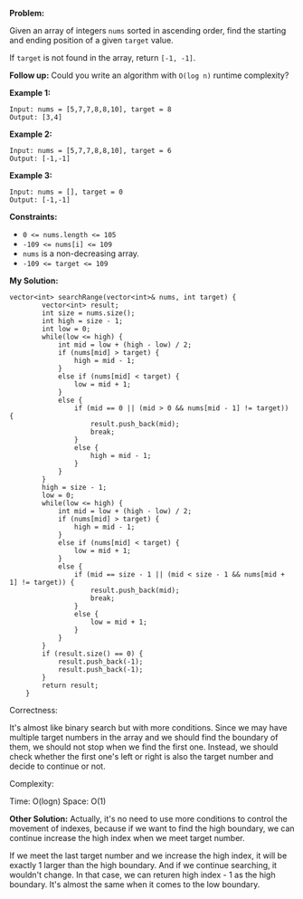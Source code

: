 **Problem:**

Given an array of integers `nums` sorted in ascending order, find the starting and ending position of a given `target` value.

If `target` is not found in the array, return `[-1, -1]`.

**Follow up:** Could you write an algorithm with `O(log n)` runtime complexity?

 

**Example 1:**

```
Input: nums = [5,7,7,8,8,10], target = 8
Output: [3,4]
```

**Example 2:**

```
Input: nums = [5,7,7,8,8,10], target = 6
Output: [-1,-1]
```

**Example 3:**

```
Input: nums = [], target = 0
Output: [-1,-1]
```

 

**Constraints:**

- `0 <= nums.length <= 105`
- `-109 <= nums[i] <= 109`
- `nums` is a non-decreasing array.
- `-109 <= target <= 109`

**My Solution:**

```
vector<int> searchRange(vector<int>& nums, int target) {
        vector<int> result;
        int size = nums.size();
        int high = size - 1;
        int low = 0;
        while(low <= high) {
            int mid = low + (high - low) / 2;
            if (nums[mid] > target) {
                high = mid - 1;
            }   
            else if (nums[mid] < target) {
                low = mid + 1;
            }
            else {
                if (mid == 0 || (mid > 0 && nums[mid - 1] != target)) {
                    result.push_back(mid);
                    break;
                }
                else {
                    high = mid - 1;
                }
            }
        }
        high = size - 1;
        low = 0;
        while(low <= high) {
            int mid = low + (high - low) / 2;
            if (nums[mid] > target) {
                high = mid - 1;
            }   
            else if (nums[mid] < target) {
                low = mid + 1;
            }
            else {
                if (mid == size - 1 || (mid < size - 1 && nums[mid + 1] != target)) {
                    result.push_back(mid);
                    break;
                }
                else {
                    low = mid + 1;
                }
            }
        }
        if (result.size() == 0) {
            result.push_back(-1);
            result.push_back(-1);
        }
        return result;
    }
```
Correctness:

It's almost like binary search but with more conditions. Since we may have multiple target numbers in the array and we should find the boundary of them, we should not stop when we find the first one. Instead, we should check whether the first one's left or right is also the target number and decide to continue or not.

Complexity:

Time: O(logn)
Space: O(1)

**Other Solution:**
Actually, it's no need to use more conditions to control the movement of indexes, because if we want to find the high boundary, we can continue increase the high index when we meet target number. 

If we meet the last target number and we increase the high index, it will be exactly 1 larger than the high boundary. And if we continue searching, it wouldn't change. In that case, we can returen high index - 1 as the high boundary. It's almost the same when it comes to the low boundary.